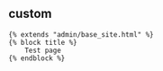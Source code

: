 ## custom
```django
{% extends "admin/base_site.html" %}
{% block title %}
    Test page
{% endblock %}
```
